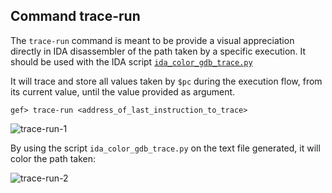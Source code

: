 ## Command trace-run ##

The `trace-run` command is meant to be provide a visual appreciation directly
in IDA disassembler of the path taken by a specific execution. It should be
used with the IDA script
[`ida_color_gdb_trace.py`](https://github.com/hugsy/stuff/blob/master/ida_scripts/ida_color_gdb_trace.py)

It will trace and store all values taken by `$pc` during the execution flow,
from its current value, until the value provided as argument.

```
gef> trace-run <address_of_last_instruction_to_trace>
```

![trace-run-1](https://i.imgur.com/yaOGste.png)

By using the script `ida_color_gdb_trace.py` on the text file generated, it
will color the path taken:

![trace-run-2](https://i.imgur.com/oAGoSMQ.png)


